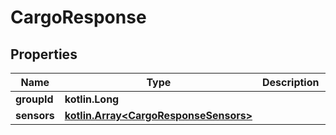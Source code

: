 
# CargoResponse

## Properties
Name | Type | Description | Notes
------------ | ------------- | ------------- | -------------
**groupId** | **kotlin.Long** |  |  [optional]
**sensors** | [**kotlin.Array&lt;CargoResponseSensors&gt;**](CargoResponseSensors.md) |  |  [optional]



